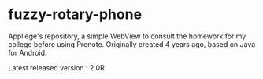 # fuzzy-rotary-phone
Appllege's repository, a simple WebView to consult the homework for my college before using Pronote. Originally created 4 years ago, based on Java for Android.

Latest released version : 2.0R
